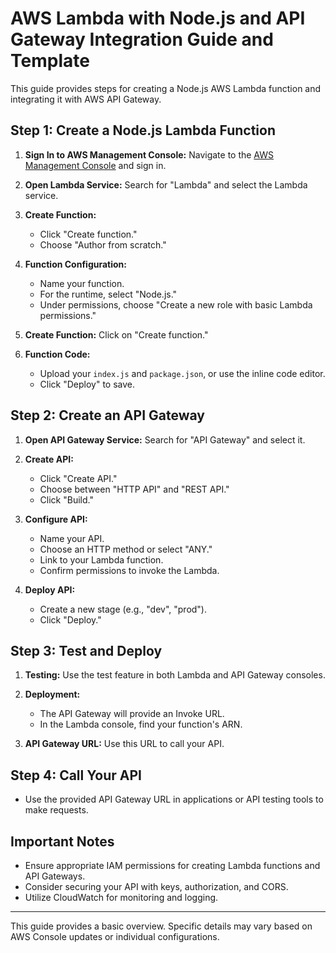 # AWS Lambda with Node.js and API Gateway Integration Guide and Template

This guide provides steps for creating a Node.js AWS Lambda function and integrating it with AWS API Gateway.

## Step 1: Create a Node.js Lambda Function

1. **Sign In to AWS Management Console:** Navigate to the [AWS Management Console](https://aws.amazon.com/console/) and sign in.

2. **Open Lambda Service:** Search for "Lambda" and select the Lambda service.

3. **Create Function:** 
   - Click "Create function."
   - Choose "Author from scratch."

4. **Function Configuration:**
   - Name your function.
   - For the runtime, select "Node.js."
   - Under permissions, choose "Create a new role with basic Lambda permissions."

5. **Create Function:** Click on "Create function."

6. **Function Code:**
   - Upload your `index.js` and `package.json`, or use the inline code editor.
   - Click "Deploy" to save.

## Step 2: Create an API Gateway

1. **Open API Gateway Service:** Search for "API Gateway" and select it.

2. **Create API:**
   - Click "Create API."
   - Choose between "HTTP API" and "REST API."
   - Click "Build."

3. **Configure API:**
   - Name your API.
   - Choose an HTTP method or select "ANY."
   - Link to your Lambda function.
   - Confirm permissions to invoke the Lambda.

4. **Deploy API:**
   - Create a new stage (e.g., "dev", "prod").
   - Click "Deploy."

## Step 3: Test and Deploy

1. **Testing:** Use the test feature in both Lambda and API Gateway consoles.

2. **Deployment:**
   - The API Gateway will provide an Invoke URL.
   - In the Lambda console, find your function's ARN.

3. **API Gateway URL:** Use this URL to call your API.

## Step 4: Call Your API

- Use the provided API Gateway URL in applications or API testing tools to make requests.

## Important Notes

- Ensure appropriate IAM permissions for creating Lambda functions and API Gateways.
- Consider securing your API with keys, authorization, and CORS.
- Utilize CloudWatch for monitoring and logging.

---

This guide provides a basic overview. Specific details may vary based on AWS Console updates or individual configurations.
